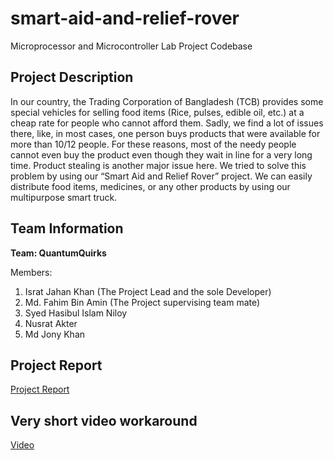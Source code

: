 # smart-aid-and-relief-rover
Microprocessor  and Microcontroller Lab Project Codebase

## Project Description
In our country, the Trading Corporation of Bangladesh (TCB)
provides some special vehicles for selling food items (Rice,
pulses, edible oil, etc.) at a cheap rate for people who cannot
afford them. Sadly, we find a lot of issues there, like, in most
cases, one person buys products that were available for more
than 10/12 people. For these reasons, most of the needy people
cannot even buy the product even though they wait in line for
a very long time. Product stealing is another major issue here.
We tried to solve this problem by using our “Smart Aid and
Relief Rover” project. We can easily distribute food items,
medicines, or any other products by using our multipurpose
smart truck. 

## Team Information

**Team: QuantumQuirks**

Members:
1. Israt Jahan Khan (The Project Lead and the sole Developer)
2. Md. Fahim Bin Amin (The Project supervising team mate)
3. Syed Hasibul Islam Niloy
4. Nusrat Akter
5. Md Jony Khan


## Project Report
[Project Report](Group%203.pdf)

## Very short video workaround
[Video](https://www.youtube.com/shorts/HW-ePT3rN-4)
